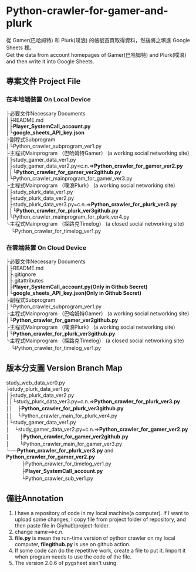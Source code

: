 # Python-crawler-for-gamer-and-plurk
 從 Gamer(巴哈姆特) 和 Plurk(噗浪) 的帳號首頁取得資料，然後將之填進 Google Sheets 裡。  
 Get the data from account homepages of Gamer(巴哈姆特) and Plurk(噗浪) and then write it into Google Sheets.   
## 專案文件 Project File
### 在本地端裝置 On Local Device
 ├必要文件Necessary Documents  
 │├README.md  
 │├**Player_SystemCall_account.py**  
 │└**google_sheets_API_key.json**  
 ├副程式Subprogram  
 │└Python_crawler_subprogram_ver1.py  
 ├主程式Mainprogram （巴哈姆特Gamer） (a working social networking site)  
 │├study_gamer_data_ver1.py  
 │├study_gamer_data_ver2.py=c.n.=>**Python_crawler_for_gamer_ver2.py**  
 ││└**Python_crawler_for_gamer_ver2github.py**  
 │└Python_crawler_mainprogram_for_gamer_ver3.py  
 ├主程式Mainprogram （噗浪Plurk） (a working social networking site)  
 │├study_plurk_data_ver1.py  
 │├study_plurk_data_ver2.py  
 │├study_plurk_data_ver3.py=c.n.=>**Python_crawler_for_plurk_ver3.py**  
 ││└**Python_crawler_for_plurk_ver3github.py**  
 │└Python_crawler_mainprogram_for_plurk_ver4.py  
 └主程式Mainprogram （探路克Timelog） (a closed social networking site)  
 　└Python_crawler_for_timelog_ver1.py  
### 在雲端裝置 On Cloud Device
 ├必要文件Necessary Documents  
 │├README.md  
 │├.gitignore  
 │├.gitattributes  
 │├**Player_SystemCall_account.py(Only in Github Secret)**  
 │└**google_sheets_API_key.json(Only in Github Secret)**  
 ├副程式Subprogram  
 │└Python_crawler_subprogram_ver1.py  
 ├主程式Mainprogram （巴哈姆特Gamer） (a working social networking site)  
 │└**Python_crawler_for_gamer_ver2github.py**  
 ├主程式Mainprogram （噗浪Plurk） (a working social networking site)  
 │└**Python_crawler_for_plurk_ver3github.py**  
 └主程式Mainprogram （探路克Timelog） (a closed social networking site)  
 　└Python_crawler_for_timelog_ver1.py  
## 版本分支圖 Version Branch Map
 study_web_data_ver0.py  
 ├study_plurk_data_ver1.py  
 │├study_plurk_data_ver2.py  
 ││└study_plurk_data_ver3.py=c.n.=>**Python_crawler_for_plurk_ver3.py**  
 ││　├**Python_crawler_for_plurk_ver3github.py**  
 ││　└Python_crawler_main_for_plurk_ver4.py  
 │└study_gamer_data_ver1.py  
 │　└study_gamer_data_ver2.py=c.n.=>**Python_crawler_for_gamer_ver2.py**  
 │　　├**Python_crawler_for_gamer_ver2github.py**  
 │　　└Python_crawler_main_for_gamer_ver3.py  
 └──**Python_crawler_for_plurk_ver3.py** and **Python_crawler_for_gamer_ver2.py**  
 　　　├Python_crawler_for_timelog_ver1.py  
 　　　├**Player_SystemCall_account.py**  
 　　　└Python_crawler_sub_ver1.py  
## 備註Annotation
 1. I have a repository of code in my local machine(a computer). If I want to upload some changes, I copy file from project folder of repository, and then paste file in Giyhub\project-folder.   
 2. change name==>c.n.   
 3. **file.py** is mean the run-time version of python crawler on my local computer, **filegithub.py** is use on github action.   
 4. If some code can do the repetitive work, create a file to put it. Import it when program needs to use the code of the file.   
 5. The version 2.0.6 of pygsheet sisn't using.   